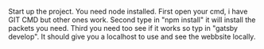 Start up the project. You need node installed.
First open your cmd, i have GIT CMD but other ones work.
Second type in "npm install" it will install the packets you need.
Third you need too see if it works so typ in "gatsby develop". It should give you a localhost to use and see the webbsite locally.

